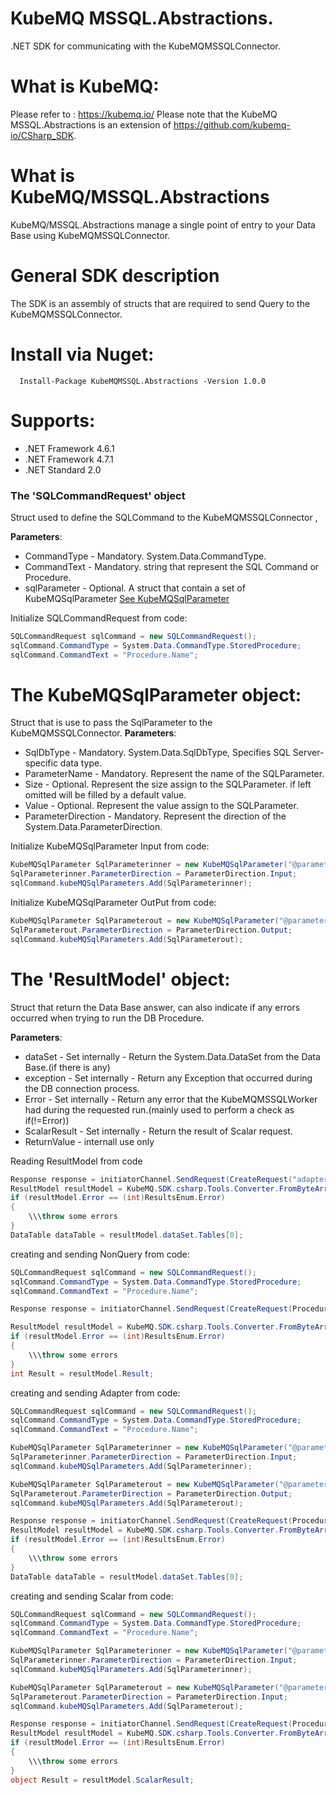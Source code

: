 # KubeMQ MSSQL.Abstractions.
.NET SDK for communicating with the KubeMQMSSQLConnector.

# What is KubeMQ:
Please refer to : https://kubemq.io/
Please note that the KubeMQ MSSQL.Abstractions is an extension of https://github.com/kubemq-io/CSharp_SDK.

# What is KubeMQ/MSSQL.Abstractions

KubeMQ/MSSQL.Abstractions manage a single point of entry to your Data Base using KubeMQMSSQLConnector.

# General SDK description
The SDK is an assembly of structs that are required to send Query to the KubeMQMSSQLConnector.

# Install via Nuget:
```
  Install-Package KubeMQMSSQL.Abstractions -Version 1.0.0
```

# Supports:
- .NET Framework 4.6.1
- .NET Framework 4.7.1
- .NET Standard 2.0

### The 'SQLCommandRequest' object
Struct used to define the SQLCommand to the KubeMQMSSQLConnector ,

**Parameters**:
- CommandType - Mandatory. System.Data.CommandType.
- CommandText - Mandatory. string that represent the SQL Command or Procedure.
- sqlParameter - Optional. A struct that contain a set of KubeMQSqlParameter [See KubeMQSqlParameter](#the-kubemqsqlParameter-object)

Initialize SQLCommandRequest from code:
```C#
SQLCommandRequest sqlCommand = new SQLCommandRequest();
sqlCommand.CommandType = System.Data.CommandType.StoredProcedure;
sqlCommand.CommandText = "Procedure.Name";
```

# The KubeMQSqlParameter object:
Struct that is use to pass the SqlParameter to the KubeMQMSSQLConnector.
**Parameters**:
- SqlDbType - Mandatory. System.Data.SqlDbType, Specifies SQL Server-specific data type. 
- ParameterName - Mandatory. Represent the name of the SQLParameter.
- Size - Optional. Represent the size assign to the SQLParameter. if left omitted will be filled by a default value.
- Value - Optional. Represent the value assign to the SQLParameter.
- ParameterDirection - Mandatory. Represent the direction of the System.Data.ParameterDirection.

Initialize KubeMQSqlParameter Input from code:
```C#
KubeMQSqlParameter SqlParameterinner = new KubeMQSqlParameter("@parameter0", 501454, SqlDbType.Int);
SqlParameterinner.ParameterDirection = ParameterDirection.Input;
sqlCommand.kubeMQSqlParameters.Add(SqlParameterinner);
```


Initialize KubeMQSqlParameter OutPut from code:
```C#
KubeMQSqlParameter SqlParameterout = new KubeMQSqlParameter("@parameter1", SqlDbType.Int);
SqlParameterout.ParameterDirection = ParameterDirection.Output;
sqlCommand.kubeMQSqlParameters.Add(SqlParameterout);
```


# The 'ResultModel' object:
Struct that return the Data Base answer, can also indicate if any errors occurred when trying to run the DB Procedure.

**Parameters**:
- dataSet - Set internally - Return the System.Data.DataSet from the Data Base.(if there is any)
- exception - Set internally - Return any Exception that occurred during the DB connection process.
- Error - Set internally - Return any error that the KubeMQMSSQLWorker had during the requested run.(mainly used to perform a check as if(!=Error))
- ScalarResult - Set internally - Return the result of Scalar request.
- ReturnValue - internall use only

Reading ResultModel from code
```C#
Response response = initiatorChannel.SendRequest(CreateRequest("adapter", sqlCommand));
ResultModel resultModel = KubeMQ.SDK.csharp.Tools.Converter.FromByteArray(response.Body) as ResultModel;
if (resultModel.Error == (int)ResultsEnum.Error)
{
    \\\throw some errors
}
DataTable dataTable = resultModel.dataSet.Tables[0];
```


creating and sending NonQuery from code:
```C#
SQLCommandRequest sqlCommand = new SQLCommandRequest();
sqlCommand.CommandType = System.Data.CommandType.StoredProcedure;
sqlCommand.CommandText = "Procedure.Name";

Response response = initiatorChannel.SendRequest(CreateRequest(ProceduresType.NonQuery.ToString(), sqlCommand));

ResultModel resultModel = KubeMQ.SDK.csharp.Tools.Converter.FromByteArray(response.Body) as ResultModel;
if (resultModel.Error == (int)ResultsEnum.Error)
{
    \\\throw some errors
}
int Result = resultModel.Result;
```

creating and sending Adapter from code:
```C#
SQLCommandRequest sqlCommand = new SQLCommandRequest();
sqlCommand.CommandType = System.Data.CommandType.StoredProcedure;
sqlCommand.CommandText = "Procedure.Name";

KubeMQSqlParameter SqlParameterinner = new KubeMQSqlParameter("@parameter0", 501454, SqlDbType.Int);
SqlParameterinner.ParameterDirection = ParameterDirection.Input;
sqlCommand.kubeMQSqlParameters.Add(SqlParameterinner);

KubeMQSqlParameter SqlParameterout = new KubeMQSqlParameter("@parameter1",SqlDbType.Int);
SqlParameterout.ParameterDirection = ParameterDirection.Output;
sqlCommand.kubeMQSqlParameters.Add(SqlParameterout);

Response response = initiatorChannel.SendRequest(CreateRequest(ProceduresType.Adapter.ToString(), sqlCommand));
ResultModel resultModel = KubeMQ.SDK.csharp.Tools.Converter.FromByteArray(response.Body) as ResultModel;
if (resultModel.Error == (int)ResultsEnum.Error)
{
    \\\throw some errors
}
DataTable dataTable = resultModel.dataSet.Tables[0];
```

creating and sending Scalar from code:
```C#
SQLCommandRequest sqlCommand = new SQLCommandRequest();
sqlCommand.CommandType = System.Data.CommandType.StoredProcedure;
sqlCommand.CommandText = "Procedure.Name";

KubeMQSqlParameter SqlParameterinner = new KubeMQSqlParameter("@parameter0", 501454, SqlDbType.Int);
SqlParameterinner.ParameterDirection = ParameterDirection.Input;
sqlCommand.kubeMQSqlParameters.Add(SqlParameterinner);

KubeMQSqlParameter SqlParameterout = new KubeMQSqlParameter("@parameter1", 15388, SqlDbType.Int);
SqlParameterout.ParameterDirection = ParameterDirection.Input;
sqlCommand.kubeMQSqlParameters.Add(SqlParameterout);

Response response = initiatorChannel.SendRequest(CreateRequest(ProceduresType.Scalar.ToString(), sqlCommand));
ResultModel resultModel = KubeMQ.SDK.csharp.Tools.Converter.FromByteArray(response.Body) as ResultModel;
if (resultModel.Error == (int)ResultsEnum.Error)
{
    \\\throw some errors
}
object Result = resultModel.ScalarResult;
```


